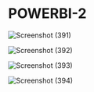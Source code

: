 # POWERBI-2

![Screenshot (391)](https://github.com/user-attachments/assets/d783bd7b-f4c8-4dd0-8424-afba358d0e46)

 ![Screenshot (392)](https://github.com/user-attachments/assets/cb0e5d4e-2e28-4177-9748-18f8102717db)

![Screenshot (393)](https://github.com/user-attachments/assets/91273414-0f97-47cb-acfd-99a7cf77dcf5)

![Screenshot (394)](https://github.com/user-attachments/assets/9031513d-95e1-477b-a89a-3801f712efcf)
